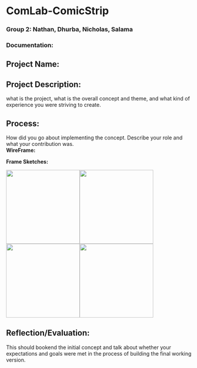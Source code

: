 # ComLab-ComicStrip
### Group 2: Nathan, Dhurba, Nicholas, Salama

### Documentation:

## Project Name:

## Project Description:
what is the project, what is the overall concept and theme, and what kind of experience you were striving to create.

## Process:
How did you go about implementing the concept. Describe your role and what your contribution was.  
**WireFrame:**



**Frame Sketches:**

<img src="https://github.com/dktpt44/ComLab-ComicStrip/blob/main/Sketch1.PNG" width=200 align=center><img src="https://github.com/dktpt44/ComLab-ComicStrip/blob/main/Sketch2.PNG" width=200 align=center><img src="https://github.com/dktpt44/ComLab-ComicStrip/blob/main/Sketch3.PNG" width=200 align=center><img src="https://github.com/dktpt44/ComLab-ComicStrip/blob/main/Sketch4.png" width=200 align=center>

## Reflection/Evaluation:
This should bookend the initial concept and talk about whether your expectations and goals were met in the process of building the final working version.
